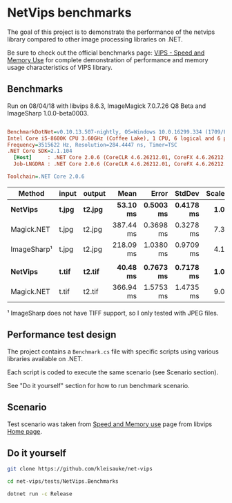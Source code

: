 # NetVips benchmarks

The goal of this project is to demonstrate the performance of the netvips
library compared to other image processing libraries on .NET.

Be sure to check out the official benchmarks page: [VIPS - Speed and Memory
Use](https://github.com/jcupitt/libvips/wiki/Speed-and-memory-use)
for complete demonstration of performance and memory usage characteristics
of VIPS library.

## Benchmarks

Run on 08/04/18 with libvips 8.6.3, ImageMagick 7.0.7.26 Q8 Beta and ImageSharp 1.0.0-beta0003.

``` ini

BenchmarkDotNet=v0.10.13.507-nightly, OS=Windows 10.0.16299.334 (1709/FallCreatorsUpdate/Redstone3)
Intel Core i5-8600K CPU 3.60GHz (Coffee Lake), 1 CPU, 6 logical and 6 physical cores
Frequency=3515622 Hz, Resolution=284.4447 ns, Timer=TSC
.NET Core SDK=2.1.104
  [Host]     : .NET Core 2.0.6 (CoreCLR 4.6.26212.01, CoreFX 4.6.26212.01), 64bit RyuJIT
  Job-LNGDRA : .NET Core 2.0.6 (CoreCLR 4.6.26212.01, CoreFX 4.6.26212.01), 64bit RyuJIT

Toolchain=.NET Core 2.0.6

```
|     Method | input | output |      Mean |     Error |    StdDev | Scaled | ScaledSD |
|----------- |------ |------- |----------:|----------:|----------:|-------:|---------:|
|    **NetVips** | **t.jpg** | **t2.jpg** |  **53.10 ms** | **0.5003 ms** | **0.4178 ms** |   **1.00** |     **0.00** |
| Magick.NET | t.jpg | t2.jpg | 387.44 ms | 0.3698 ms | 0.3278 ms |   7.30 |     0.06 |
| ImageSharp¹ | t.jpg | t2.jpg | 218.09 ms | 1.0380 ms | 0.9709 ms |   4.11 |     0.04 |
|            |       |        |           |           |           |        |          |
|    **NetVips** | **t.tif** | **t2.tif** |  **40.48 ms** | **0.7673 ms** | **0.7178 ms** |   **1.00** |     **0.00** |
| Magick.NET | t.tif | t2.tif | 366.94 ms | 1.5753 ms | 1.4735 ms |   9.07 |     0.16 |

¹ ImageSharp does not have TIFF support, so I only tested with JPEG files.

## Performance test design

The project contains a `Benchmark.cs` file with specific scripts 
using various libraries available on .NET.

Each script is coded to execute the same scenario (see Scenario section).

See "Do it yourself" section for how to run benchmark scenario.

## Scenario

Test scenario was taken from [Speed and Memory
use](https://github.com/jcupitt/libvips/wiki/Speed-and-memory-use)
page from libvips [Home
page](https://jcupitt.github.io/libvips/).

## Do it yourself

```bash
git clone https://github.com/kleisauke/net-vips

cd net-vips/tests/NetVips.Benchmarks

dotnet run -c Release
```